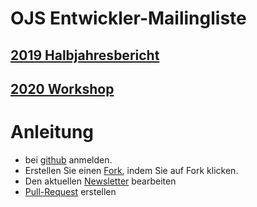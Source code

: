 # OJS Entwickler-Mailingliste

## [2019 Halbjahresbericht](berichte/2019-02.md) 
## [2020 Workshop](ws/2020-ws-de-en.tex) 


# Anleitung
* bei [github](https://github.com/) anmelden.
* Erstellen Sie einen [Fork](https://github.com/ojsde/ojs-dev-dach/), indem Sie auf Fork klicken.
* Den aktuellen [Newsletter](https://github.com/ojsde/ojs-dev-dach/tree/master/berichte) bearbeiten
* [Pull-Request](https://github.com/ojsde/ojs-dev-dach/pulls) erstellen
